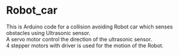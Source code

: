 # Robot_car

This is Arduino code for a collision avoiding Robot car which senses obstacles using Ultrasonic sensor.   
A servo motor control the direction of the ultrasonic sensor.  
4 stepper motors with driver is used for the motion of the Robot.
